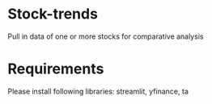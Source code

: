 # Stock-trends
Pull in data of one or more stocks for comparative analysis

# Requirements
Please install following libraries: streamlit, yfinance, ta
